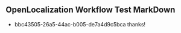 ## OpenLocalization Workflow Test MarkDown
* bbc43505-26a5-44ac-b005-de7a4d9c5bca thanks!

<!--HONumber=Aug16_HO4-->


